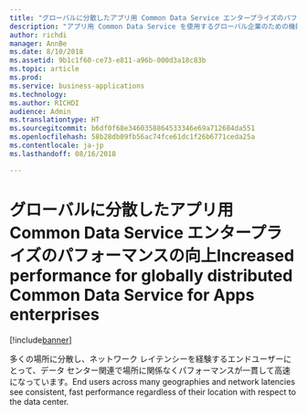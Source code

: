 ```yaml
---
title: "グローバルに分散したアプリ用 Common Data Service エンタープライズのパフォーマンスの向上"
description: "アプリ用 Common Data Service を使用するグローバル企業のための機能強化"
author: richdi
manager: AnnBe
ms.date: 8/10/2018
ms.assetid: 9b1c1f60-ce73-e811-a96b-000d3a18c83b
ms.topic: article
ms.prod: 
ms.service: business-applications
ms.technology: 
ms.author: RICHDI
audience: Admin
ms.translationtype: HT
ms.sourcegitcommit: b6df0f68e3460358864533346e69a712684da551
ms.openlocfilehash: 58b28db09fb56ac74fce61dc1f26b6771ceda25a
ms.contentlocale: ja-jp
ms.lasthandoff: 08/16/2018

---
```

# <a name="increased-performance-for-globally-distributed-common-data-service-for-apps-enterprises"></a><span data-ttu-id="d326a-103">グローバルに分散したアプリ用 Common Data Service エンタープライズのパフォーマンスの向上</span><span class="sxs-lookup"><span data-stu-id="d326a-103">Increased performance for globally distributed Common Data Service for Apps enterprises</span></span>


[!include[banner](../../includes/banner.md)]

<span data-ttu-id="d326a-104">多くの場所に分散し、ネットワーク レイテンシーを経験するエンドユーザーにとって、データ センター関連で場所に関係なくパフォーマンスが一貫して高速になっています。</span><span class="sxs-lookup"><span data-stu-id="d326a-104">End users across many geographies and network latencies see consistent, fast performance regardless of their location with respect to the data center.</span></span>

